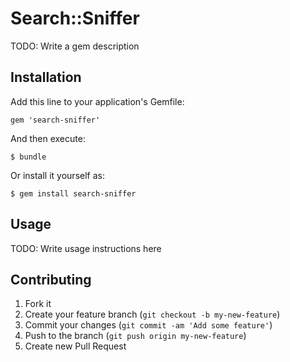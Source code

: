 # Search::Sniffer

TODO: Write a gem description

## Installation

Add this line to your application's Gemfile:

    gem 'search-sniffer'

And then execute:

    $ bundle

Or install it yourself as:

    $ gem install search-sniffer

## Usage

TODO: Write usage instructions here

## Contributing

1. Fork it
2. Create your feature branch (`git checkout -b my-new-feature`)
3. Commit your changes (`git commit -am 'Add some feature'`)
4. Push to the branch (`git push origin my-new-feature`)
5. Create new Pull Request
